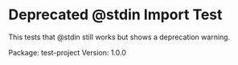 # Deprecated @stdin Import Test

This tests that @stdin still works but shows a deprecation warning.

Package: 
test-project
Version: 
1.0.0